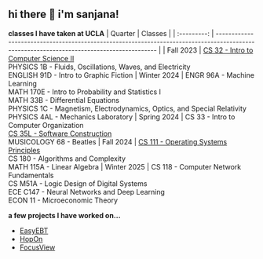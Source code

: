 ## hi there 👋 i'm sanjana!

<!--
**sanjanarathore/sanjanarathore** is a ✨ _special_ ✨ repository because its `README.md` (this file) appears on your GitHub profile.

Here are some ideas to get you started:

- 🔭 I’m currently working on ...
- 🌱 I’m currently learning ...
- 👯 I’m looking to collaborate on ...
- 🤔 I’m looking for help with ...
- 💬 Ask me about ...
- 📫 How to reach me: ...
- 😄 Pronouns: ...
- ⚡ Fun fact: ...
-->
**classes I have taken at UCLA**
|   Quarter   |                                                                    Classes                                                                    |
| :---------: | ----------------------------------------------------------------------------------------------------------------------------------------- |
| Fall 2023 | [CS 32 - Intro to Computer Science II](https://github.com/sanjanarathore/CS32) <br> PHYSICS 1B - Fluids, Oscillations, Waves, and Electricity <br> ENGLISH 91D - Intro to Graphic Fiction
| Winter 2024 | ENGR 96A - Machine Learning <br> MATH 170E - Intro to Probability and Statistics I <br> MATH 33B - Differential Equations <br> PHYSICS 1C - Magnetism, Electrodynamics, Optics, and Special Relativity <br> PHYSICS 4AL - Mechanics Laboratory 
| Spring 2024 | CS 33 - Intro to Computer Organization <br> [CS 35L - Software Construction](https://github.com/sanjanarathore/CS35L) <br> MUSICOLOGY 68 - Beatles
| Fall 2024 | [CS 111 - Operating Systems Principles](https://github.com/sanjanarathore/CS111) <br> CS 180 - Algorithms and Complexity <br> MATH 115A - Linear Algebra
| Winter 2025 | CS 118 - Computer Network Fundamentals <br> CS M51A - Logic Design of Digital Systems <br> ECE C147 - Neural Networks and Deep Learning <br> ECON 11 - Microeconomic Theory

**a few projects I have worked on...**
- [EasyEBT](https://github.com/suhanishukla/grocery)
- [HopOn](https://github.com/suhanishukla/hopon)
- [FocusView](https://github.com/ArjunNair17/FocusView)
